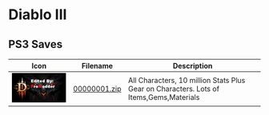 # Diablo III

## PS3 Saves

| Icon | Filename | Description |
|------|----------|-------------|
| ![Diablo III](ICON0.PNG) | [00000001.zip](00000001.zip) | All Characters, 10 million Stats Plus Gear on Characters. Lots of Items,Gems,Materials |
